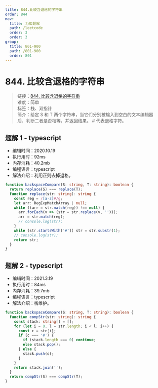 ```yaml
---
title: 844.比较含退格的字符串
order: 844
nav:
  title: 力扣题解
  path: /leetcode
  order: 3
  order: 3
group:
  title: 801-900
  path: /801-900
  order: 801
---
```


# 844. 比较含退格的字符串

> 链接：[844. 比较含退格的字符串](https://leetcode-cn.com/problems/backspace-string-compare/)  
> 难度：简单  
> 标签：栈、双指针  
> 简介：给定 S 和 T 两个字符串，当它们分别被输入到空白的文本编辑器后，判断二者是否相等，并返回结果。 # 代表退格字符。

## 题解 1 - typescript

- 编辑时间：2020.10.19
- 执行用时：92ms
- 内存消耗：40.2mb
- 编程语言：typescript
- 解法介绍：利用正则去掉退格。

```typescript
function backspaceCompare(S: string, T: string): boolean {
  return replace(S) === replace(T);
  function replace(str: string): string {
    const reg = /[a-z]#/g;
    let arr: RegExpMatchArray | null;
    while ((arr = str.match(reg)) !== null) {
      arr.forEach(v => (str = str.replace(v, '')));
      arr = str.match(reg);
      // console.log(str);
    }
    while (str.startsWith('#')) str = str.substr(1);
    // console.log(str);
    return str;
  }
}
```

## 题解 2 - typescript

- 编辑时间：2021.3.19
- 执行用时：84ms
- 内存消耗：39.7mb
- 编程语言：typescript
- 解法介绍：栈维护。

```typescript
function backspaceCompare(S: string, T: string): boolean {
  function compStr(str: string): string {
    const stack: string[] = [];
    for (let i = 0, l = str.length; i < l; i++) {
      const c = str[i];
      if (c === '#') {
        if (stack.length === 0) continue;
        else stack.pop();
      } else {
        stack.push(c);
      }
    }
    return stack.join('');
  }
  return compStr(S) === compStr(T);
}
```
